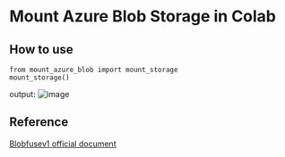 # Mount Azure Blob Storage in Colab

## How to use
```
from mount_azure_blob import mount_storage
mount_storage()
```
output: 
![image](https://user-images.githubusercontent.com/58617251/222134815-9404dd84-8fb4-46c5-8919-e1c77748abfe.png)


## Reference

[Blobfusev1 official document](https://learn.microsoft.com/en-us/azure/storage/blobs/storage-how-to-mount-container-linux)
